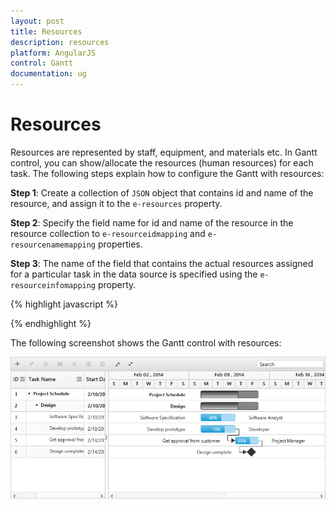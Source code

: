 ```yaml
---
layout: post
title: Resources
description: resources
platform: AngularJS
control: Gantt
documentation: ug
---
```


# Resources

Resources are represented by staff, equipment, and materials etc. In Gantt control, you can show/allocate the resources (human resources) for each task. The following steps explain how to configure the Gantt with resources:

**Step 1**: Create a collection of `JSON` object that contains id and name of the resource, and assign it to the `e-resources` property.

**Step 2**: Specify the field name for id and name of the resource in the resource collection to `e-resourceidmapping` and `e-resourcenamemapping` properties. 

**Step 3**: The name of the field that contains the actual resources assigned for a particular task in the data source is specified using the `e-resourceinfomapping` property.

{% highlight javascript %}

<body ng-controller="GanttCtrl">
   <!--Add  Gantt control here-->    
   <div id="GanttContainer" ej-gantt
   //...
   e-resourceinfomapping= "resourceId"
        e-resourcenamemapping= "resourceName"
        e-resourceidmapping= "resourceId"
        e-resources= "projectResources"
        e-showresourcenames= "true">
   </div>
   <script>
   var projectResources = [{
        resourceId: 1,
        resourceName: "Project Manager"
    }, {
        resourceId: 2,
        resourceName: "Software Analyst"
    }, {
        resourceId: 3,
        resourceName: "Developer"
    }, {
        resourceId: 4,
        resourceName: "Testing Engineer"
    }];
    angular.module('listCtrl', ['ejangular'])
           .controller('GanttCtrl', function ($scope) {
               //...
               $scope.projectResources="projectResources";
          });  
</script>
</body>

{% endhighlight %}

The following screenshot shows the Gantt control with resources:

![](Resources_images/Resources_img1.png)

